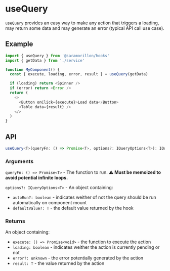 # useQuery

`useQuery` provides an easy way to make any action that triggers a loading, may return some data and may generate an error (typical API call use case).

## Example

```typescript
import { useQuery } from '@saramorillon/hooks'
import { getData } from './service'

function MyComponent() {
  const { execute, loading, error, result } = useQuery(getData)

  if (loading) return <Spinner />
  if (error) return <Error />
  return (
    <>
      <Button onClick={execute}>Load data</Button>
      <Table data={result} />
    </>
  )
}
```

## API

```typescript
useQuery<T>(queryFn: () => Promise<T>, options?: IQueryOptions<T>): IQueryResult<T>
```

### Arguments

`queryFn: () => Promise<T>` - The function to run. **:warning: Must be memoized to avoid potential infinite loops.**

`options?: IQueryOptions<T>` - An object containing:

- `autoRun?: boolean` - indicates weither of not the query should be run automatically on component mount
- `defaultValue?: T` - the default value returned by the hook

### Returns

An object containing:

- `execute: () => Promise<void>` - the function to execute the action
- `loading: boolean` - indicates weither the action is currently pending or not
- `error?: unknown` - the error potentially generated by the action
- `result: T` - the value returned by the action
